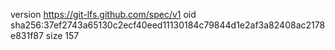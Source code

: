 version https://git-lfs.github.com/spec/v1
oid sha256:37ef2743a65130c2ecf40eed11130184c79844d1e2af3a82408ac2178e831f87
size 157
